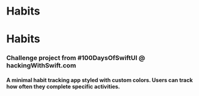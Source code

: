 # Habits


# Habits
### Challenge project from #100DaysOfSwiftUI @ hackingWithSwift.com

#### A minimal habit tracking app styled with custom colors. Users can track how often they complete specific activities.

